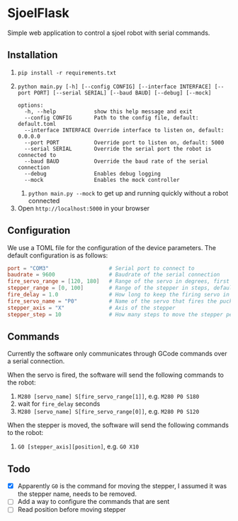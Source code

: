 # SjoelFlask

Simple web application to control a sjoel robot with serial commands.

## Installation

1. `pip install -r requirements.txt`
2. ```
   python main.py [-h] [--config CONFIG] [--interface INTERFACE] [--port PORT] [--serial SERIAL] [--baud BAUD] [--debug] [--mock]
   
   options:
     -h, --help            show this help message and exit
     --config CONFIG       Path to the config file, default: default.toml
     --interface INTERFACE Override interface to listen on, default: 0.0.0.0
     --port PORT           Override port to listen on, default: 5000
     --serial SERIAL       Override the serial port the robot is connected to
     --baud BAUD           Override the baud rate of the serial connection
     --debug               Enables debug logging
     --mock                Enables the mock controller
   ```
   1. `python main.py --mock` to get up and running quickly without a robot connected
3. Open `http://localhost:5000` in your browser

## Configuration

We use a TOML file for the configuration of the device parameters.
The default configuration is as follows:

```toml
port = "COM3"                   # Serial port to connect to
baudrate = 9600                 # Baudrate of the serial connection
fire_servo_range = [120, 180]   # Range of the servo in degrees, first position is where it will rest
stepper_range = [0, 100]        # Range of the stepper in steps, default position is center
fire_delay = 1.0                # How long to keep the firing servo in the second position
fire_servo_name = "P0"          # Name of the servo that fires the puck
stepper_axis = "X"              # Axis of the stepper
stepper_step = 10               # How many steps to move the stepper per command
```

## Commands

Currently the software only communicates through GCode commands over a serial connection.

When the servo is fired, the software will send the following commands to the robot:

1. `M280 [servo_name] S[fire_servo_range[1]]`, e.g. `M280 P0 S180`
2. wait for `fire_delay` seconds
3. `M280 [servo_name] S[fire_servo_range[0]]`, e.g. `M280 P0 S120`

When the stepper is moved, the software will send the following commands to the robot:

1. `G0 [stepper_axis][position]`, e.g. `G0 X10`

## Todo

- [x] Apparently `G0` is the command for moving the stepper, I assumed it was the stepper name, needs to be removed.
- [ ] Add a way to configure the commands that are sent
- [ ] Read position before moving stepper